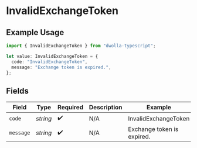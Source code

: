 # InvalidExchangeToken

## Example Usage

```typescript
import { InvalidExchangeToken } from "dwolla-typescript";

let value: InvalidExchangeToken = {
  code: "InvalidExchangeToken",
  message: "Exchange token is expired.",
};
```

## Fields

| Field                      | Type                       | Required                   | Description                | Example                    |
| -------------------------- | -------------------------- | -------------------------- | -------------------------- | -------------------------- |
| `code`                     | *string*                   | :heavy_check_mark:         | N/A                        | InvalidExchangeToken       |
| `message`                  | *string*                   | :heavy_check_mark:         | N/A                        | Exchange token is expired. |